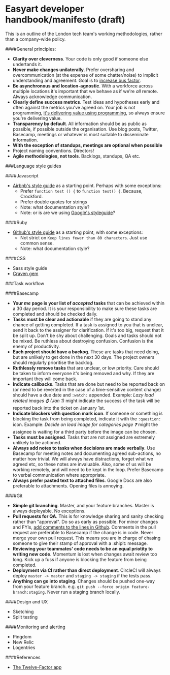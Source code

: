 Easyart developer handbook/manifesto (draft)
===========

This is an outline of the London tech team's working methodologies, rather than a company-wide policy.

####General principles:
* __Clarity over cleverness__. Your code is only good if someone else undertands it.
* __Never make changes unilaterally__. Prefer oversharing and overcommunication (at the expense of some chatter/noise) to implicit understanding and agreement. Goal is to [increase bus factor](http://en.wikipedia.org/wiki/Bus_factor).
* __Be asynchronous and location-agnostic__. With a workforce across multiple locations it's important that we behave as if we're _all_ remote. Always acknowledge communication.
* __Clearly define success metrics__. Test ideas and hypotheses early and often against the metrics you've agreed on. Your job is not programming, [it's delivering value using programming](http://blog.bahadir.io/posts/failed-entrepreneur.html), so always ensure you're delivering value.
* __Transparency by default__. All information should be as public as possible, if possible outside the organisation. Use blog posts, Twitter, Basecamp, meetings or whatever is most suitable to disseminate information.
* __With the exception of standups, meetings are optional when possible__
* Project naming conventions. Directors!
* __Agile methodologies, not tools__. Backlogs, standups, QA etc.

###Language style guides
  
####Javascript
* [Airbnb's style guide](https://github.com/airbnb/javascript) as a starting point. Perhaps with some exceptions:
  * Prefer `function test () {` to `function test() {`. Because, Crockford.
  * Prefer double quotes for strings
  * Note: what documentation style?
  * Note: or is are we using [Google's styleguide](http://google-styleguide.googlecode.com/svn/trunk/javascriptguide.xml)?
  
####Ruby
* [Github's style guide](https://github.com/styleguide/ruby) as a starting point, with some exceptions:
  * Not strict on `Keep lines fewer than 80 characters`. Just use common sense.
  * Note: what documentation style?
  
####CSS
* Sass style guide
* [Craven gem](https://github.com/easyart/craven)

###Task workflow

####Basecamp
* __Your _me_ page is your list of _accepted_ tasks__ that can be achieved within a 30 day period. It is your responsibility to make sure these tasks are completed and should be checked daily.
* __Tasks must be clear and actionable__ if they are going to stand any chance of getting completed. If a task is assigned to you that is unclear, send it back to the assigner for clarification. If it's too big, request that it be split up. Don't be shy about challenging. Goals and tasks should not be mixed. Be ruthless about destroying confusion. Confusion is the enemy of productivity.
* __Each project should have a backog__. These are tasks that need doing, but are unlikely to get done in the next 30 days. The project owners should regularly prioritise the backlog.
* __Ruthlessly remove tasks__ that are unclear, or low priority. Care should be taken to inform everyone it's being removed and why. If they are important they will come back.
* __Indicate callbacks__. Tasks that are done but need to be reported back on (or need to be reverted in the case of a time-sensitive content change) should have a due date and `:watch:` appended. Example: _Lazy load related images :watch: (Jan 1)_ might indicate the success of the task will be reported back into the ticket on January 1st.
* __Indicate blockers with question mark icon__. If someone or something is blocking the task from being completed, indicate it with the `:question:` icon. Example: _Decide on lead image for categories page :question:_ might the assignee is waiting for a third party before the image can be chosen.
* __Tasks must be assigned__. Tasks that are not assigned are extremely unlikely to be actioned.
* __Always add notes to tasks when decisions are made verbally__. Use Basecamp for meeting notes and documenting agreed sub-actions, no matter how trivial. We will always have distractions, forget what we agreed etc, so these notes are invaluable. Also, some of us will be working remotely, and will need to be kept in the loop. Prefer Basecamp to verbal communication where appropriate.
* __Always prefer pasted text to attached files__. Google Docs are also preferable to attachments. Opening files is annoying.

####Git
* __Simple git branching__. Master, and your feature branches. Master is always deployable. No exceptions.
* __Pull requests for QA__. This is for knowledge sharing and sanity checking rather than "approval". Do so as early as possible. For minor changes and FYIs, [add comments to the lines in Github](https://help.github.com/articles/adding-commit-comments). Comments in the pull request are preferable to Basecamp if the change is in code. Never merge your own pull request. This means you are in charge of chasing someone to give their stamp of approval with a :shipit: message. 
* __Reviewing your teammates' code needs to be an equal priotity to writing new code__. Momentum is lost when changes await review too long. Kick up a fuss if anyone is blocking the feature from being completed.
* __Deployment via CI rather than direct deployment__. CircleCI will always deploy `master -> master` and `staging -> staging` if the tests pass. 
* __Anything can go into staging__. Changes should be pushed one-way from your feature branch. e.g. `git push --force origin feature-branch:staging`. Never run a staging branch locally.

####Design and UX
* Sketching
* Split testing

####Monitoring and alerting
* Pingdom
* New Relic
* Logentries

####References
* [The Twelve-Factor app](http://12factor.net/)
